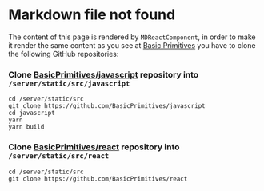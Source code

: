 # Markdown file not found
The content of this page is rendered by `MDReactComponent`, in order to make it render the same content as you see at [Basic Primitives](https://www.basicprimitives.com/) you have to clone the following GitHub repositories:

### Clone [BasicPrimitives/javascript](https://github.com/BasicPrimitives/javascript) repository into `/server/static/src/javascript`
```
cd /server/static/src
git clone https://github.com/BasicPrimitives/javascript
cd javascript
yarn
yarn build
```

### Clone [BasicPrimitives/react](https://github.com/BasicPrimitives/react) repository into `/server/static/src/react`
```
cd /server/static/src
git clone https://github.com/BasicPrimitives/react
```